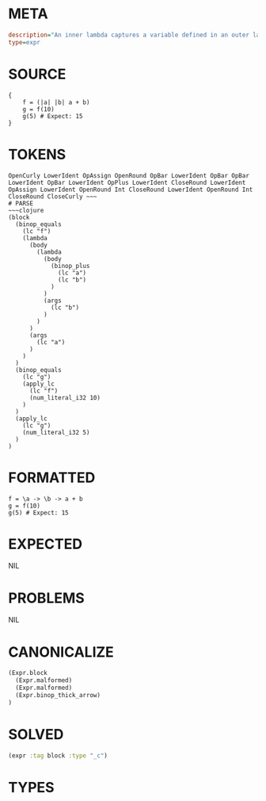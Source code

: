 # META
~~~ini
description="An inner lambda captures a variable defined in an outer lambda's scope."
type=expr
~~~
# SOURCE
~~~roc
{
    f = (|a| |b| a + b)
    g = f(10)
    g(5) # Expect: 15
}
~~~
# TOKENS
~~~text
OpenCurly LowerIdent OpAssign OpenRound OpBar LowerIdent OpBar OpBar LowerIdent OpBar LowerIdent OpPlus LowerIdent CloseRound LowerIdent OpAssign LowerIdent OpenRound Int CloseRound LowerIdent OpenRound Int CloseRound CloseCurly ~~~
# PARSE
~~~clojure
(block
  (binop_equals
    (lc "f")
    (lambda
      (body
        (lambda
          (body
            (binop_plus
              (lc "a")
              (lc "b")
            )
          )
          (args
            (lc "b")
          )
        )
      )
      (args
        (lc "a")
      )
    )
  )
  (binop_equals
    (lc "g")
    (apply_lc
      (lc "f")
      (num_literal_i32 10)
    )
  )
  (apply_lc
    (lc "g")
    (num_literal_i32 5)
  )
)
~~~
# FORMATTED
~~~roc
f = \a -> \b -> a + b
g = f(10)
g(5) # Expect: 15
~~~
# EXPECTED
NIL
# PROBLEMS
NIL
# CANONICALIZE
~~~clojure
(Expr.block
  (Expr.malformed)
  (Expr.malformed)
  (Expr.binop_thick_arrow)
)
~~~
# SOLVED
~~~clojure
(expr :tag block :type "_c")
~~~
# TYPES
~~~roc
~~~
